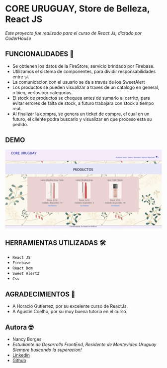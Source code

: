 # CORE URUGUAY, Store de Belleza, React JS

_Este proyecto fue realizado para el curso de React Js, dictado por CoderHouse_

## FUNCIONALIDADES 🚀

- Se obtienen los datos de la FireStore, servicio brindado por Firebase.
- Utilizamos el sistema de componentes, para dividir responsabilidades entre si.
- La comunicacion con el usuario se da a traves de los SweetAlert
- Los productos se pueden visualizar a traves de un catalogo en general, o bien, verlos por categorias.
- El stock de productos se chequea antes de sumarlo al carrito, para evitar errores de falta de stock, a futuro trabajara con stock a tiempo real.
- Al finalizar la compra, se genera un ticket de compra, el cual en un futuro, el cliente podra buscarlo y visualizar en que proceso esta su pedido.

## DEMO

<img src="./public/assets/Animation.gif" />

## HERRAMIENTAS UTILIZADAS 🛠️
- `React JS`
- `Firebase`
- `React Dom`
- `Sweet Alert2`
- `Css`
 
## AGRADECIMIENTOS 🎁
- A Horacio Gutierrez, por su excelente curso de ReactJs.
- A Agustin Coelho, por su muy buena tutoria en el curso. 

## Autora 🤓
- Nancy Borges
- _Estudiante de Desarrollo FrontEnd, Residente de Montevideo Uruguay Siempre buscando la superacion!_
- [Linkedin](https://www.linkedin.com/in/nancyborges3333)
- [Github](https://github.com/NBorgesG)
